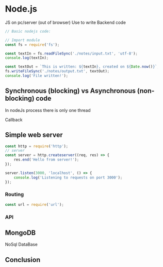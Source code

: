# Node.js

JS on pc/server (out of browser)
Use to write Backend code

```js
// Basic nodejs code:

// Import module
const fs = require('fs');

const textIn = fs.readFileSync('./notes/input.txt', 'utf-8');
console.log(textIn);

const textOut = `This is written: ${textIn}, created on ${Date.now()}`;
fs.writeFileSync('./notes/output.txt', textOut);
console.log('File written!');
```

## Synchronous (blocking) vs Asynchronous (non-blocking) code

In nodeJs process there is only one thread

Callback

## Simple web server

```js
const http = require('http');
// server
const server = http.createserver((req, res) => {
    res.end('Hello from server!');
});

server.listen(3000, 'localhost', () => {
    console.log('Listening to requests on port 3000');
});
```

### Routing

```js
const url = require('url');

```

### API

<!-- ------------------------------------------------------------------- -->

## MongoDB

NoSql DataBase

## Conclusion

